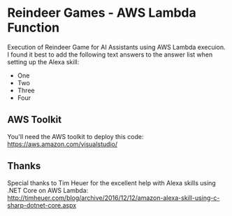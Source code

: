 # Reindeer Games - AWS Lambda Function

Execution of Reindeer Game for AI Assistants using AWS Lambda execuion. I found it best to add the following text answers to the answer list when setting up the Alexa skill:

* One
* Two
* Three
* Four

## AWS Toolkit

You'll need the AWS toolkit to deploy this code: https://aws.amazon.com/visualstudio/

## Thanks

Special thanks to Tim Heuer for the excellent help with Alexa skills using .NET Core on AWS Lambda: http://timheuer.com/blog/archive/2016/12/12/amazon-alexa-skill-using-c-sharp-dotnet-core.aspx
